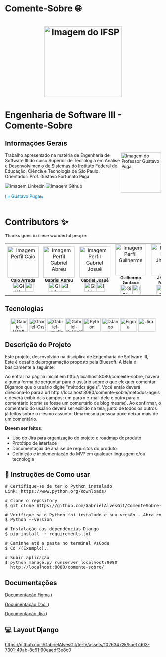 # Comente-Sobre 🌐

<link rel="stylesheet" href="https://cdnjs.cloudflare.com/ajax/libs/font-awesome/6.1.0/css/all.min.css">
<h1 align="center">
  <img src="./comente_sobres/static/img/logo-instituto.png" alt="Imagem do IFSP" width="250" height="230" style="border-radius: 50;">
</h1>

# Engenharia de Software III - Comente-Sobre

## Informações Gerais

<!-- Informações do curso e professor -->
<div align="left"> 
<img align="right" width="130px" height="130px" src="./comente_sobres/static/img/ProfPugaImg.png" alt="Imagem do Professor Gustavo Puga"><p>Trabalho apresentado na matéria de  Engenharia de Software III
                do curso Superior de Tecnologia em Análise e
                Desenvolvimento de Sistemas do Instituto Federal de
                Educação, Ciência e Tecnologia de São Paulo.<br>
                Orientador: Prof. Gustavo Fortunato Puga 
        </p>
<!-- Redirecionamento de para redes sociais com Icones -->
 <div>   
  <a href="https://br.linkedin.com/in/gustavopuga" target="_blank"><img src="https://img.shields.io/badge/LinkedIn-0077B5?style=for-the-badge&logo=linkedin&logoColor=white"  alt="Imagem Linkedin"></a> 
  <a href="https://github.com/gustavopuga" target="_blank"><img src="https://img.shields.io/badge/GitHub-100000?style=for-the-badge&logo=github&logoColor=white"  alt="Imagem Github"></a>
</div>
</div></br>
<!-- Redirecionamento de para redes sociais Redirecionamento -->
<div align="right">
  <a  href="https://br.linkedin.com/in/gustavopuga" style="text-decoration: none;">
      <span style="display: flex; align-items: center; white-space: nowrap;  color: #0077B5">
         <img src="https://cdn.jsdelivr.net/gh/devicons/devicon/icons/linkedin/linkedin-original.svg" alt="LinkedIn Icon" style="width: 15px; height: 15px; margin-right: 5px;"> Gustavo Puga <img src="./comente_sobres/static/img/iconAcimaDireitaBlue.png" alt="Imagem Seta A Direita Blue" style="width: 12px; height: 12px; ">
     </span>
  </a>
</div></br>
<!--****************************************************************************************************************-->
<!-- Informações do Aluno -->

# Contributors ✨

Thanks goes to these wonderful people:

<!-- ALL-CONTRIBUTORS-LIST:START - Do not remove or modify this section -->
<!-- prettier-ignore-start -->
<!-- markdownlint-disable -->
<table align="center">
  <tr>
    <tr>
   <td align="center"><a href="https://github.com/CaioARL"><img alt="Imagem Perfil Caio" src="https://avatars.githubusercontent.com/u/89604540?v=4" width="100px" alt="Foto de Perfil"/><br/><sub><b>Caio Arruda</b></sub></a><br /><a href="https://github.com/CaioARL" title="GitHub"><img align="center" alt="GitHub" height="30" width="40" src="https://cdn.jsdelivr.net/gh/devicons/devicon/icons/github/github-original-wordmark.svg"></a><a href="#" title="Linkedin"><img align="center" alt="Imagem Linkedin" height="30" width="26" src="https://cdn.jsdelivr.net/gh/devicons/devicon/icons/linkedin/linkedin-original.svg"></a></td>
    <td align="center"><a href="#"><img alt="Imagem Perfil Gabriel Abreu" src="https://media.licdn.com/dms/image/D4D35AQH19MuZk1K1ng/profile-framedphoto-shrink_200_200/0/1660522358732?e=1702256400&v=beta&t=cFh4MedKe_5dw54JCKtIU-mF0jLlZQN1n-6Kg0ccHik" width="100px" alt="Foto de Perfil"/><br/><sub><b>Gabriel Abreu</b></sub></a><br /><a href="#" title="GitHub"><img align="center" alt="GitHub" height="30" width="40" src="https://cdn.jsdelivr.net/gh/devicons/devicon/icons/github/github-original-wordmark.svg"></a><a href="https://www.linkedin.com/in/gababreu/" title="Linkedin"><img align="center" alt="Imagem Linkedin" height="30" width="26" src="https://cdn.jsdelivr.net/gh/devicons/devicon/icons/linkedin/linkedin-original.svg"></a></td>
    <td align="center"><a href="https://github.com/GabrielAlvesGit"><img alt="Imagem Perfil Gabriel Josué" src="https://media.licdn.com/dms/image/D4D03AQG3yPiVBZ1NOA/profile-displayphoto-shrink_200_200/0/1695753526127?e=1707350400&v=beta&t=l4LXp9O2Txf7NwAFJd4f4z2l9Y97ONa0xvlQDFmUtdk" width="100px" alt="Foto de Perfil"/><br/><sub><b>Gabriel Josué</b></sub></a><br /><a href="https://github.com/GabrielAlvesGit" title="GitHub"><img align="center" alt="GitHub" height="30" width="40" src="https://cdn.jsdelivr.net/gh/devicons/devicon/icons/github/github-original-wordmark.svg"></a><a href="https://www.linkedin.com/in/gabrielalv3s/" title="Linkedin"><img align="center" alt="Imagem Linkedin" height="30" width="26" src="https://cdn.jsdelivr.net/gh/devicons/devicon/icons/linkedin/linkedin-original.svg"></a></td>
    <td align="center"><a href="https://github.com/GuiSSant"><img alt="Imagem Perfil Guilherme" src="https://avatars.githubusercontent.com/u/112914616?v=4" width="100px" alt="Foto de Perfil"/><br/><sub><b>Guilherme Santana</b></sub></a><br /><a href="https://github.com/GuiSSant" title="GitHub"><img align="center" alt="GitHub" height="30" width="40" src="https://cdn.jsdelivr.net/gh/devicons/devicon/icons/github/github-original-wordmark.svg"></a><a href="https://www.linkedin.com/in/guilherme-santana-52402518a/" title="Linkedin"><img align="center" alt="Imagem Linkedin" height="30" width="26" src="https://cdn.jsdelivr.net/gh/devicons/devicon/icons/linkedin/linkedin-original.svg"></a></td>
    <td align="center"><a href="https://github.com/jhomarcelo"><img alt="Imagem Perfil Jhonatan" src="https://media.licdn.com/dms/image/D4D03AQEcR3byn2hQsg/profile-displayphoto-shrink_200_200/0/1678246070796?e=1707350400&v=beta&t=c6_StHpvxHcPQoC0FgKSCYoBzVNb8cjxoobvzACiNBc" width="100px" alt="Foto de Perfil"/><br/><sub><b>Jhonatan Marcelo</b></sub></a><br /><a href="https://github.com/jhomarcelo" title="GitHub"><img align="center" alt="GitHub" height="30" width="40" src="https://cdn.jsdelivr.net/gh/devicons/devicon/icons/github/github-original-wordmark.svg"></a><a href="https://www.linkedin.com/in/jhonatan-marcelo/" title="Linkedin"><img align="center" alt="Imagem Linkedin" height="30" width="26" src="https://cdn.jsdelivr.net/gh/devicons/devicon/icons/linkedin/linkedin-original.svg"></a></td>
    <td align="center"><a href="https://github.com/c0zyhug"><img alt="Imagem Perfil Kayan" src="https://media.licdn.com/dms/image/D4D03AQH6sc2zHPDjdQ/profile-displayphoto-shrink_800_800/0/1681176003282?e=1707350400&v=beta&t=a7mB7KrvEAlPG-qgxFRfEILLZ5Ei6u4Q4bc1axAhzM4" width="100px" alt="Foto de Perfil"/><br/><sub><b>Kayan Garbi</b></sub></a><br /><a href="https://github.com/c0zyhug" title="GitHub"><img align="center" alt="GitHub" height="30" width="40" src="https://cdn.jsdelivr.net/gh/devicons/devicon/icons/github/github-original-wordmark.svg"></a><a href="https://www.linkedin.com/in/kayan-garbi/" title="Linkedin"><img align="center" alt="Imagem Linkedin" height="30" width="26" src="https://cdn.jsdelivr.net/gh/devicons/devicon/icons/linkedin/linkedin-original.svg"></a></td> 
  </tr>
</table>

<!-- Tecnologias utilizadas no projeto -->

## Tecnologias

<div align="center">
    <img  align="center" alt="Gabriel-HTML" height="45" width="55" src="https://cdn.jsdelivr.net/gh/devicons/devicon/icons/html5/html5-original-wordmark.svg">
    <img align="center" alt="Gabriel-Css" height="45" width="55" src="https://cdn.jsdelivr.net/gh/devicons/devicon/icons/css3/css3-original-wordmark.svg">
    <img align="center" alt="Gabriel-JavaScript" height="45" width="55" src="https://cdn.jsdelivr.net/gh/devicons/devicon/icons/javascript/javascript-plain.svg">
    <img align="center" alt="Gabriel-SqLite3" height="45" width="55" src="https://cdn.jsdelivr.net/gh/devicons/devicon/icons/sqlite/sqlite-original-wordmark.svg" >
    <img align="center" alt="Python" height="45" width="55" src="https://cdn.jsdelivr.net/gh/devicons/devicon/icons/python/python-original-wordmark.svg">
    <img align="center" alt="DJango" height="45" width="55" src="https://cdn.jsdelivr.net/gh/devicons/devicon/icons/django/django-plain-wordmark.svg">
    <img align="center" alt="Figma" height="45" width="55" src="https://cdn.jsdelivr.net/gh/devicons/devicon/icons/figma/figma-original.svg">
    <img align="center" alt="Jira" height="45" width="55" src="https://cdn.jsdelivr.net/gh/devicons/devicon/icons/jira/jira-original-wordmark.svg">
</div>

## Descrição do Projeto

<p>
Este projeto, desenvolvido na disciplina de Engenharia de Software III,<br> 
Este é desafio de programação proposto pela Bluesoft. A ideia é basicamente a seguinte:

Ao entrar na página inicial em http://localhost:8080/comente-sobre, haverá alguma forma de perguntar para o usuário sobre o que ele quer comentar. Digamos que o usuário digite "métodos ágeis". Você então deverá direcioná-lo para a url http://localhost:8080/comente-sobre/metodos-ageis e deverá exibir dois campos: um para o e-mail dele e outro para o comentário (como se fosse um comentário de blog mesmo). Ao confirmar, o comentário do usuário deverá ser exibido na tela, junto de todos os outros já feitos sobre o mesmo assunto. Uma mesma pessoa pode deixar mais de um comentário.

**Devem ser feitos:**

-   Uso do Jira para organização do projeto e roadmap do produto
-   Protótipo de interface
-   Documentação de análise de requisitos do produto
-   Definição e implementação do MVP em qualquer linguagem e/ou tecnologia
</p>

## 🔎 Instruções de Como usar

<pre>
# Certifique-se de ter o Python instalado
Link: https://www.python.org/downloads/
</pre>

<pre>
# Clone o repository
$ git clone https://github.com/GabrielAlvesGit/ComenteSobre-EngenhariaSoftwareIII-IFSP.git
</pre>

<pre>
# Verifique se o Python foi instalado e sua versão - Abra cmd
$ Python --version
</pre>

<pre>
# Instalação das dependências Django
$ pip install -r requirements.txt
</pre>

<pre>
# Caminhe até a pasta no terminal VsCode
$ Cd /(Exemplo)..
</pre>

<pre>
# Subir aplicação
$ python manage.py runserver localhost:8080
  http://localhost:8080/comente-sobre/
</pre>

## Documentações

<a href="https://www.figma.com/file/PUrbx8aL9KTg6s3SmYDKSu/Puga?type=design&node-id=15-2&mode=design">Documentação Figma <img src="./comente_sobres/static/img/iconAcimaDireitaBlue.png" alt="Imagem Seta A Direita Blue" style="width: 12px; height: 12px; "></a>

<a href="https://docs.google.com/document/d/1v-Twjv_VPMb1qpRn3gLxMjt9ETLqFu5CAxIGoPJlu-s/edit?usp=sharing">Documentação Doc. <img src="./comente_sobres/static/img/iconAcimaDireitaBlue.png" alt="Imagem Seta A Direita Blue" style="width: 12px; height: 12px; "></a>

<a href="https://drive.google.com/file/d/1w2LQmQyTYlJYoBaClqsYu-y8tPNIlilT/view?usp=sharing">Documentação Jira <img src="./comente_sobres/static/img/iconAcimaDireitaBlue.png" alt="Imagem Seta A Direita Blue" style="width: 12px; height: 12px; "></a>

## 💻 Layout Django
https://github.com/GabrielAlvesGit/teste/assets/102634725/5aef7d03-7301-49ab-8c61-90eaedf3e8c0
